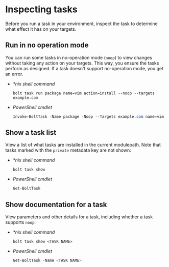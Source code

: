 # Inspecting tasks

Before you run a task in your environment, inspect the task to determine what
effect it has on your targets.

## Run in no operation mode

You can run some tasks in no-operation mode (`noop`) to view changes without
taking any action on your targets. This way, you ensure the tasks perform as
designed. If a task doesn't support no-operation mode, you get an error.

- _\*nix shell command_

  ```shell
  bolt task run package name=vim action=install --noop --targets example.com
  ```

- _PowerShell cmdlet_

  ```powershell
  Invoke-BoltTask -Name package -Noop --Targets example.com name=vim action=install
  ```

## Show a task list

View a list of what tasks are installed in the current modulepath. Note that
tasks marked with the `private` metadata key are not shown:

- _\*nix shell command_

  ```shell
  bolt task show
  ```

- _PowerShell cmdlet_

  ```powershell
  Get-BoltTask
  ```

## Show documentation for a task

View parameters and other details for a task, including whether a task supports
`noop`:

- _\*nix shell command_

  ```shell
  bolt task show <TASK NAME>
  ```

- _PowerShell cmdlet_

  ```powershell
  Get-BoltTask -Name <TASK NAME>
  ```
